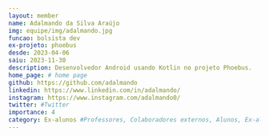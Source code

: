```yaml
---
layout: member
name: Adalmando da Silva Araújo
img: equipe/img/adalmando.jpg
funcao: bolsista dev
ex-projeto: phoebus 
desde: 2023-04-06
saiu: 2023-11-30
description: Desenvolvedor Android usando Kotlin no projeto Phoebus.
home_page: # home page
github: https://github.com/adalmando
linkedin: https://www.linkedin.com/in/adalmando/
instagram: https://www.instagram.com/adalmando0/
twitter: #Twitter
importance: 4
category: Ex-alunos #Professores, Colaboradores externos, Alunos, Ex-alunos
---
```

